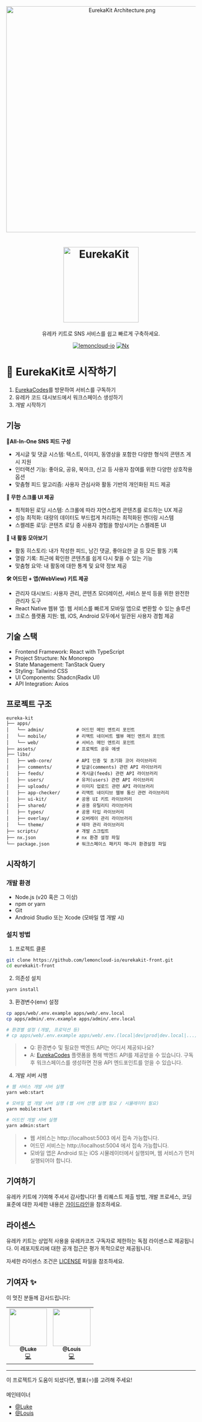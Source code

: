 <div align="center">
  <div>
    <img src="https://github.com/user-attachments/assets/3575c0a1-8087-45cc-b9f0-690765df166e" width="600" alt="EurekaKit Architecture.png"/>
    <h1 align="center"><img src="https://github.com/user-attachments/assets/aee10faf-144c-4a88-b535-610e7c84f050" width="200" alt="EurekaKit"/></h1>
  </div>
  <p>
    유레카 키트로 SNS 서비스를 쉽고 빠르게 구축하세요.
  </p>
</div>

<div align="center" markdown="1">

[![lemoncloud-io](https://img.shields.io/badge/by-lemoncloud--io-ED6F31?logo=github)](https://github.com/lemoncloud-io)
[![Nx](https://img.shields.io/badge/-Nx-143157?logo=nx&logoWidth=30)](https://nx.dev)

</div>

# 🌟 EurekaKit로 시작하기

1. [EurekaCodes](https://eureka.codes/)를 방문하여 서비스를 구독하기
2. 유레카 코드 대시보드에서 워크스페이스 생성하기
3. 개발 시작하기

## 기능

**🧱All-In-One SNS 피드 구성**

- 게시글 및 댓글 시스템: 텍스트, 이미지, 동영상을 포함한 다양한 형식의 콘텐츠 게시 지원
- 인터랙션 기능: 좋아요, 공유, 북마크, 신고 등 사용자 참여를 위한 다양한 상호작용 옵션
- 맞춤형 피드 알고리즘: 사용자 관심사와 활동 기반의 개인화된 피드 제공

**🔄 무한 스크롤 UI 제공**

- 최적화된 로딩 시스템: 스크롤에 따라 자연스럽게 콘텐츠를 로드하는 UX 제공
- 성능 최적화: 대량의 데이터도 부드럽게 처리하는 최적화된 렌더링 시스템
- 스켈레톤 로딩: 콘텐츠 로딩 중 사용자 경험을 향상시키는 스켈레톤 UI

**📂 내 활동 모아보기**

- 활동 히스토리: 내가 작성한 피드, 남긴 댓글, 좋아요한 글 등 모든 활동 기록
- 열람 기록: 최근에 확인한 콘텐츠를 쉽게 다시 찾을 수 있는 기능
- 맞춤형 요약: 내 활동에 대한 통계 및 요약 정보 제공

**🛠 어드민 + 앱(WebView) 키트 제공**

- 관리자 대시보드: 사용자 관리, 콘텐츠 모더레이션, 서비스 분석 등을 위한 완전한 관리자 도구
- React Native 웹뷰 앱: 웹 서비스를 빠르게 모바일 앱으로 변환할 수 있는 솔루션
- 크로스 플랫폼 지원: 웹, iOS, Android 모두에서 일관된 사용자 경험 제공

## 기술 스택

- Frontend Framework: React with TypeScript
- Project Structure: Nx Monorepo
- State Management: TanStack Query
- Styling: Tailwind CSS
- UI Components: Shadcn(Radix UI)
- API Integration: Axios

## 프로젝트 구조

```
eureka-kit
├── apps/
│   └── admin/            # 어드민 메인 엔트리 포인트
│   └── mobile/           # 리액트 네이비트 웹뷰 메인 엔트리 포인트
│   └── web/              # 서비스 메인 엔트리 포인트
├── assets/               # 프로젝트 공유 에셋
├── libs/
│   ├── web-core/         # API 인증 및 초기화 코어 라이브러리
│   ├── comments/         # 답글(comments) 관련 API 라이브러리
│   ├── feeds/            # 게시글(feeds) 관련 API 라이브러리
│   ├── users/            # 유저(users) 관련 API 라이브러리
│   ├── uploads/          # 이미지 업로드 관련 API 라이브러리
│   ├── app-checker/      # 리액트 네이티브 웹뷰 통신 관련 라이브러리
│   ├── ui-kit/           # 공용 UI 키트 라이브러리
│   ├── shared/           # 공용 유틸리티 라이브러리
│   ├── types/            # 공용 타입 라이브러리
│   ├── overlay/          # 오버레이 관리 라이브러리
│   └── theme/            # 테마 관리 라이브러리
├── scripts/              # 개발 스크립트
├── nx.json               # nx 환경 설정 파일
└── package.json          # 워크스페이스 패키지 매니저 환경설정 파일
```

## 시작하기

### 개발 환경

- Node.js (v20 혹은 그 이상)
- npm or yarn
- Git
- Android Studio 또는 Xcode (모바일 앱 개발 시)

### 설치 방법

1. 프로젝트 클론

```bash
git clone https://github.com/lemoncloud-io/eurekakit-front.git
cd eurekakit-front
```

2. 의존성 설치

```bash
yarn install
```

3. 환경변수(env) 설정

```bash
cp apps/web/.env.example apps/web/.env.local
cp apps/admin/.env.example apps/admin/.env.local

# 환경별 설정 (개발, 프로덕션 등)
# cp apps/web/.env.example apps/web/.env.(local|dev|prod|dev.local|...)
```

> - Q: 환경변수 및 필요한 백엔드 API는 어디서 제공되나요?
> - A: [EurekaCodes](https://eureka.codes/) 플랫폼을 통해 백엔드 API를 제공받을 수 있습니다. 구독 후 워크스페이스를 생성하면 전용 API 엔드포인트를 얻을 수 있습니다.

4. 개발 서버 시행

```bash
# 웹 서비스 개발 서버 실행
yarn web:start

# 모바일 앱 개발 서버 실행 (웹 서버 선행 실행 필요 / 시뮬레이터 필요)
yarn mobile:start

# 어드민 개발 서버 실행
yarn admin:start
```

> - 웹 서비스는 http://localhost:5003 에서 접속 가능합니다.
> - 어드민 서비스는 http://localhost:5004 에서 접속 가능합니다.
> - 모바일 앱은 Android 또는 iOS 시뮬레이터에서 실행되며, 웹 서비스가 먼저 실행되어야 합니다.

## 기여하기

유레카 키트에 기여해 주셔서 감사합니다! 풀 리퀘스트 제출 방법, 개발 프로세스, 코딩 표준에 대한 자세한 내용은 [가이드라인](../CONTRIBUTING.md)을 참조하세요.

## 라이센스

유레카 키트는 상업적 사용을 유레카코즈 구독자로 제한하는 독점 라이센스로 제공됩니다. 이 레포지토리에 대한 공개 접근은 평가 목적으로만 제공됩니다.

자세한 라이센스 조건은 [LICENSE](../LICENSE.md) 파일을 참조하세요.

## 기여자 ✨

이 멋진 분들께 감사드립니다:

<!-- ALL-CONTRIBUTORS-LIST:START - Do not remove or modify this section -->
<!-- prettier-ignore-start -->
<!-- markdownlint-disable -->
<table>
  <tr>
    <td align="center"><a href="https://github.com/luke-lemon"><img src="https://avatars.githubusercontent.com/luke-lemon" width="100px;" alt=""/><br /><sub><b>@Luke</b></sub></a><br /><a href="https://github.com/lemoncloud-io/eurekakit-front/commits?author=luke-lemon" title="Code">💻</a></td>
    <td align="center"><a href="https://github.com/louis-lemon"><img src="https://avatars.githubusercontent.com/louis-lemon" width="100px;" alt=""/><br /><sub><b>@Louis</b></sub></a><br /><a href="https://github.com/lemoncloud-io/eurekakit-front/commits?author=louis-lemon" title="Code">💻</a></td>
  </tr>
</table>
<!-- markdownlint-restore -->
<!-- prettier-ignore-end -->
<!-- ALL-CONTRIBUTORS-LIST:END -->

---

이 프로젝트가 도움이 되셨다면, 별표(⭐️)를 고려해 주세요!

메인테이너

- [@Luke](https://github.com/luke-lemon/)
- [@Louis](https://github.com/louis-lemon)
